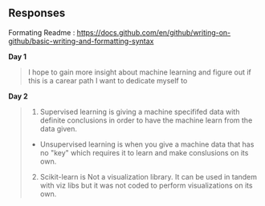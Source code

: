 ## Responses
Formating Readme : https://docs.github.com/en/github/writing-on-github/basic-writing-and-formatting-syntax

**Day 1** 
> I hope to gain more insight about machine learning and figure out if this is a carear path I want to dedicate myself to 

**Day 2**
> 1) Supervised learning is giving a machine specififed data with definite conclusions in order to have the machine learn from the data given.
> -  Unsupervised learning is when you give a machine data that has no "key" which requires it to learn and make conslusions on its own.
> 2) Scikit-learn is Not a visualization library. It can be used in tandem with viz libs but it was not coded to perform visualizations on its own.
